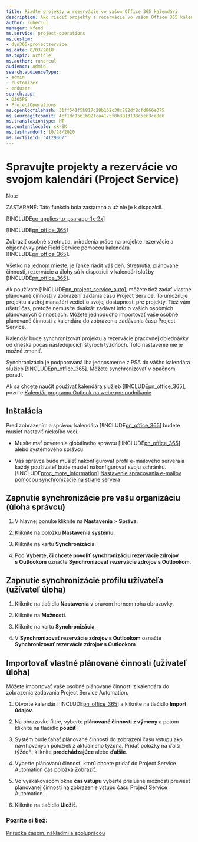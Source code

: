 ```yaml
---
title: Riaďte projekty a rezervácie vo vašom Office 365 kalendári
description: Ako riadiť projekty a rezervácie vo vašom Office 365 kalendári
author: ruhercul
manager: kfend
ms.service: project-operations
ms.custom:
- dyn365-projectservice
ms.date: 8/03/2018
ms.topic: article
ms.author: ruhercul
audience: Admin
search.audienceType:
- admin
- customizer
- enduser
search.app:
- D365PS
- ProjectOperations
ms.openlocfilehash: 31ff541f5b817c29b162c38c282df8cfd866e375
ms.sourcegitcommit: 4cf1dc1561b92fca4175f0b3813133c5e63ce8e6
ms.translationtype: HT
ms.contentlocale: sk-SK
ms.lasthandoff: 10/28/2020
ms.locfileid: "4129067"
---
```

# <a name="manage-projects-and-bookings-in-your-calendar-project-service"></a>Spravujte projekty a rezervácie vo svojom kalendári (Project Service)

> [!Note]
> ZASTARANÉ: Táto funkcia bola zastaraná a už nie je k dispozícii.

[!INCLUDE[cc-applies-to-psa-app-1x-2x](../includes/cc-applies-to-psa-app-1x-2x.md)]

[!INCLUDE[pn_office_365](../includes/pn-office-365.md)] 

Zobraziť osobné stretnutia, priradenia práce na projekte rezervácie a objednávky prác Field Service pomocou kalendára [!INCLUDE[pn_office_365](../includes/pn-office-365.md)].  
  
 Všetko na jednom mieste, je ľahké riadiť váš deň. Stretnutia, plánované činnosti, rezervácie a úlohy sú k dispozícii v kalendári služby [!INCLUDE[pn_office_365](../includes/pn-office-365.md)].  
  
 Ak používate [!INCLUDE[pn_project_service_auto](../includes/pn-project-service-auto.md)], môžete tiež zadať vlastné plánované činnosti v zobrazení zadania času Project Service. To umožňuje projektu a zdroj manažéri vedieť o svojej dostupnosti pre projekty. Tiež vám ušetrí čas, pretože nemusíte dvakrát zadávať info o vašich osobných plánovaných činnostiach. Môžete jednoducho importovať vaše osobné plánované činnosti z kalendára do zobrazenia zadávania času Project Service.  
  
 Kalendár bude synchronizovať projektu a rezervácie pracovnej objednávky od dneška počas nasledujúcich štyroch týždňoch. Toto nastavenie nie je možné zmeniť.  
  
 Synchronizácia je podporovaná iba jednosmerne z PSA do vášho kalendára služieb [!INCLUDE[pn_office_365](../includes/pn-office-365.md)]. Môžete synchronizovať v opačnom poradí. 
  
 Ak sa chcete naučiť používať kalendára služieb [!INCLUDE[pn_office_365](../includes/pn-office-365.md)], pozrite [Kalendár programu Outlook na webe pre podnikanie](https://support.office.com/article/Calendar-in-Outlook-on-the-web-for-business-5219c457-d1fe-4c2f-9032-1a816b88e936)  
  
## <a name="setup"></a>Inštalácia  
 Pred zobrazením a správou kalendára [!INCLUDE[pn_office_365](../includes/pn-office-365.md)] budete musieť nastaviť niekoľko vecí.  
  
- Musíte mať poverenia globálneho správcu [!INCLUDE[pn_office_365](../includes/pn-office-365.md)] alebo systémového správcu.  
  
- Váš správca bude musieť nakonfigurovať profil e-mailového servera a každý používateľ bude musieť nakonfigurovať svoju schránku. [!INCLUDE[proc_more_information](../includes/proc-more-information.md)] [Nastavenie spracovania e-mailov pomocou synchronizácie na strane servera](https://docs.microsoft.com/dynamics365/customerengagement/on-premises/admin/set-up-server-side-synchronization-of-email-appointments-contacts-and-tasks)  
  
## <a name="turn-on-synchronization-for-your-organization-admin-task"></a>Zapnutie synchronizácie pre vašu organizáciu (úloha správcu)  
  
1.  V hlavnej ponuke kliknite na **Nastavenia** > **Správa**.  
  
2.  Kliknite na položku **Nastavenia systému**.  
  
3.  Kliknite na kartu **Synchronizácia**.  
  
4.  Pod **Vyberte, či chcete povoliť synchronizáciu rezervácie zdrojov s Outlookom** označte **Synchronizovať rezervácie zdrojov s Outlookom**.  
  
## <a name="turn-on-synchronization-for-your-user-profile-user-task"></a>Zapnutie synchronizácie profilu užívateľa (užívateľ úloha)  
  
1.  Kliknite na tlačidlo **Nastavenia**  v pravom hornom rohu obrazovky.  
  
2.  Kliknite na **Možnosti**.  
  
3.  Kliknite na kartu **Synchronizácia**.  
  
4.  V **Synchronizovať rezervácie zdrojov s Outlookom** označte **Synchronizovať rezervácie zdrojov s Outlookom**.  
  
## <a name="import-your-personal-appointments-user-task"></a>Importovať vlastné plánované činnosti (užívateľ úloha)  
 Môžete importovať vaše osobné plánované činnosti z kalendára do zobrazenia zadávania Project Service Automation.  
  
1. Otvorte kalendár [!INCLUDE[pn_office_365](../includes/pn-office-365.md)] a kliknite na tlačidlo **Import údajov**.  
  
2. Na obrazovke filtre, vyberte **plánované činnosti z výmeny** a potom kliknite na tlačidlo **použiť**.  
  
3. Systém bude ťahať plánované činnosti do zobrazení času vstupu ako navrhovaných položiek z aktuálneho týždňa. Pridať položky na ďalší týždeň, kliknite **predchádzajúce** alebo **ďalšie**.  
  
4. Vyberte plánovanú činnosť, ktorú chcete pridať do Project Service Automation čas položka Zobraziť.  
  
5. Vo vyskakovacom okne **čas vstupu** vyberte príslušné možnosti previesť plánovanej činnosti na zobrazenie vstupu času Project Service Automation.  
  
6. Kliknite na tlačidlo **Uložiť**.  
  
### <a name="see-also"></a>Pozrite si tiež:  
 [Príručka časom, nákladmi a spoluprácou](../psa/time-expense-collaboration-guide.md)
